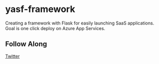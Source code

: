 # yasf-framework
Creating a framework with Flask for easily launching SaaS applications. Goal is one click deploy on Azure App Services.

## Follow Along
[Twitter](https://twitter.com/ShawnMittal)
